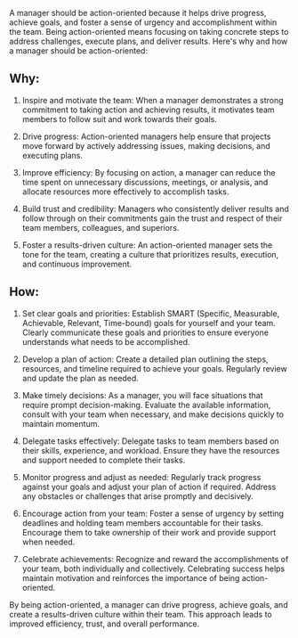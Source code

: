 A manager should be action-oriented because it helps drive progress, achieve goals, and foster a sense of urgency and accomplishment within the team. Being action-oriented means focusing on taking concrete steps to address challenges, execute plans, and deliver results. Here's why and how a manager should be action-oriented:

## Why:

1. Inspire and motivate the team: When a manager demonstrates a strong commitment to taking action and achieving results, it motivates team members to follow suit and work towards their goals.

1. Drive progress: Action-oriented managers help ensure that projects move forward by actively addressing issues, making decisions, and executing plans.

1. Improve efficiency: By focusing on action, a manager can reduce the time spent on unnecessary discussions, meetings, or analysis, and allocate resources more effectively to accomplish tasks.

1. Build trust and credibility: Managers who consistently deliver results and follow through on their commitments gain the trust and respect of their team members, colleagues, and superiors.

1. Foster a results-driven culture: An action-oriented manager sets the tone for the team, creating a culture that prioritizes results, execution, and continuous improvement.

## How:

1. Set clear goals and priorities: Establish SMART (Specific, Measurable, Achievable, Relevant, Time-bound) goals for yourself and your team. Clearly communicate these goals and priorities to ensure everyone understands what needs to be accomplished.

1. Develop a plan of action: Create a detailed plan outlining the steps, resources, and timeline required to achieve your goals. Regularly review and update the plan as needed.

1. Make timely decisions: As a manager, you will face situations that require prompt decision-making. Evaluate the available information, consult with your team when necessary, and make decisions quickly to maintain momentum.

1. Delegate tasks effectively: Delegate tasks to team members based on their skills, experience, and workload. Ensure they have the resources and support needed to complete their tasks.

1. Monitor progress and adjust as needed: Regularly track progress against your goals and adjust your plan of action if required. Address any obstacles or challenges that arise promptly and decisively.

1. Encourage action from your team: Foster a sense of urgency by setting deadlines and holding team members accountable for their tasks. Encourage them to take ownership of their work and provide support when needed.

1. Celebrate achievements: Recognize and reward the accomplishments of your team, both individually and collectively. Celebrating success helps maintain motivation and reinforces the importance of being action-oriented.

By being action-oriented, a manager can drive progress, achieve goals, and create a results-driven culture within their team. This approach leads to improved efficiency, trust, and overall performance.
